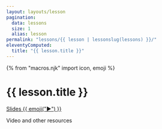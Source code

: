 ```yaml
---
layout: layouts/lesson
pagination:
  data: lessons
  size: 1
  alias: lesson
permalink: "lessons/{{ lesson | lessonslug(lessons) }}/"
eleventyComputed:
  title: "{{ lesson.title }}"
---
```


{% from "macros.njk" import icon, emoji %}

# {{ lesson.title }}

[Slides {{ emoji("▶") }}](slides/)

Video and other resources
